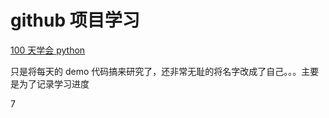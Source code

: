 # github 项目学习

[100 天学会 python](https://github.com/jackfrued/Python-100-Days)

只是将每天的 demo 代码搞来研究了，还非常无耻的将名字改成了自己。。。主要是为了记录学习进度

7